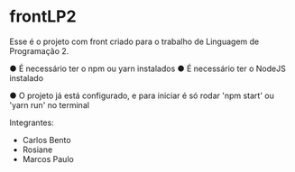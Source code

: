 # frontLP2

Esse é o projeto com front criado para o trabalho de Linguagem de Programação 2.

● É necessário ter o npm ou yarn instalados
● É necessário ter o NodeJS instalado

● O projeto já está configurado, e para iniciar é só rodar 'npm start' ou 'yarn run' no terminal

Integrantes:

- Carlos Bento
- Rosiane
- Marcos Paulo

